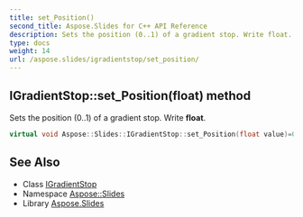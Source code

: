 ```yaml
---
title: set_Position()
second_title: Aspose.Slides for C++ API Reference
description: Sets the position (0..1) of a gradient stop. Write float.
type: docs
weight: 14
url: /aspose.slides/igradientstop/set_position/
---
```

## IGradientStop::set_Position(float) method


Sets the position (0..1) of a gradient stop. Write **float**.

```cpp
virtual void Aspose::Slides::IGradientStop::set_Position(float value)=0
```

## See Also

* Class [IGradientStop](../)
* Namespace [Aspose::Slides](../../)
* Library [Aspose.Slides](../../../)